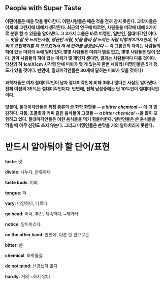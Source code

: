 ## People with Super Taste

#### 어떤이들은 매운 맛을 좋아한다. 어떤사람들은 매운 것을 전혀 참지 못한다. 과학자들은 이제 왜 그런지에 대해서 생각한다. 최근의 연구에 따르면, 사람들을 미각에 대해 3가지로 분류 할 수 있음을 알아냈다. 그 3가지 그룹은 바로 미맹인, 일반인, 절대미각인 이다. -- *맛을 잘 못 느끼는사람, 평균인 사람, 맛을 졸라 잘 느끼는 사람  이렇게 3가지인데, 뭐라고 표현해야할 지 모르겠어서  저 세 단어를 골랐습니다* -- 각 그룹간의 차이는 사람들의 혀에 있는 미뢰의 수에 달려 있다.몇몇 사람들은 미뢰가 별로 없고, 몇몇 사람들은 많이 있다. 만약 사람들의 혀에 있는 미뢰가 몇 개인지 센다면, 결과는 사람들마다 다를 것이다. 당신의 혀 1cmX1cm 사각형 안에 미뢰가 몇 개 있는지 한번 세봐라! 미맹인들은 5개 정도가 있을 것이다. 반면에, 절대미각인들은 30개에 달하는 미뢰가 있을 것이다!

#### 과학자들은 여자 절대미각인이 남자 절대미각인에 비해 3배나 많다는 사실도 알아냈다. 전체 여성의 35%는 절대미각인이다. 반면에, 전체 남성중에는 단 10%만이 절대미각인이다.

#### 덧붙여, 절대미각인들은 특정 종류의 쓴 화학 화합물 -- *a bitter chemical* -- 에 더 민감하다. 자몽, 초콜릿과 커피 같은 음식들이 그것들 -- *a bitter chemical* --을 많이 포함하고 있다. 절대미각인들은 이런 음식들을 먹기 힘들어한다. 일반인들은 쓴 음식들을 먹을 때 아무 신경도 쓰지 않는다. 그리고 미맹인들은 쓴맛을 거의 알아치리지 못한다.



# 반드시 알아둬야 할 단어/표현

**taste**: 맛 

**divide**: 나누다, 분류하다

**taste buds**: 미뢰 

**tongue**: 혀

**vary**: 다양하다, 다르다

**go head**: 어서, 추진, 계속하다, ~해봐라 

**notice**: 알아차리다

**on the other hand**: 반면에, 다른 한 편으로는 

**bitter**: 쓴

**chemical**: 화학물질 

**do not mind**: 신경쓰지 않다 

**hardly**: 거의 ~하지 않다
















